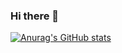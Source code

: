 ### Hi there 👋

[![Anurag's GitHub stats](https://github-readme-stats.vercel.app/api?username=ye-luo-xi-tui)](https://github.com/anuraghazra/github-readme-stats)
